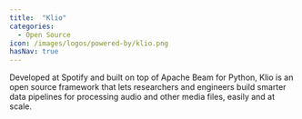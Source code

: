 ```yaml
---
title:  "Klio"
categories:
  - Open Source
icon: /images/logos/powered-by/klio.png
hasNav: true
---
```

<!--
Licensed under the Apache License, Version 2.0 (the "License");
you may not use this file except in compliance with the License.
You may obtain a copy of the License at

http://www.apache.org/licenses/LICENSE-2.0

Unless required by applicable law or agreed to in writing, software
distributed under the License is distributed on an "AS IS" BASIS,
WITHOUT WARRANTIES OR CONDITIONS OF ANY KIND, either express or implied.
See the License for the specific language governing permissions and
limitations under the License.
-->

Developed at Spotify and built on top of Apache Beam for Python, Klio is an open source framework that lets researchers and engineers build smarter data pipelines for processing audio and other media files, easily and at scale.
